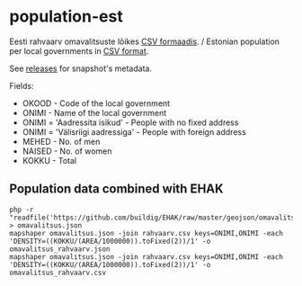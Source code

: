 # population-est

Eesti rahvaarv omavalitsuste lõikes [CSV formaadis](https://github.com/buildig/population-est/blob/master/omavalitsus_rahvaarv.csv). / Estonian population per local governments in [CSV format](https://github.com/buildig/population-est/blob/master/omavalitsus_rahvaarv.csv).

See [releases](https://github.com/buildig/population-est/releases) for snapshot's metadata.

Fields:

- OKOOD - Code of the local government
- ONIMI - Name of the local government
- ONIMI	= 'Aadressita isikud' - People with no fixed address
- ONIMI	= 'Välisriigi aadressiga' - People with foreign address
- MEHED - No. of men
- NAISED - No. of women
- KOKKU - Total

## Population data combined with EHAK 
```
php -r "readfile('https://github.com/buildig/EHAK/raw/master/geojson/omavalitsus.json');" > omavalitsus.json
mapshaper omavalitsus.json -join rahvaarv.csv keys=ONIMI,ONIMI -each 'DENSITY=((KOKKU/(AREA/1000000)).toFixed(2))/1' -o omavalitsus_rahvaarv.json
mapshaper omavalitsus.json -join rahvaarv.csv keys=ONIMI,ONIMI -each 'DENSITY=((KOKKU/(AREA/1000000)).toFixed(2))/1' -o omavalitsus_rahvaarv.csv
```
